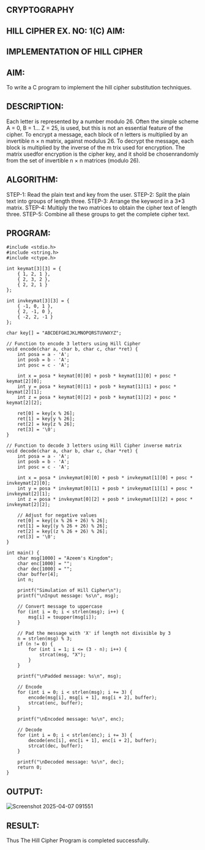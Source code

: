 ## CRYPTOGRAPHY
## HILL CIPHER EX. NO: 1(C) AIM:

## IMPLEMENTATION OF HILL CIPHER

## AIM:
To write a C program to implement the hill cipher substitution techniques.

## DESCRIPTION:
Each letter is represented by a number modulo 26. Often the simple scheme A = 0, B = 1... Z = 25, is used, but this is not an essential feature of the cipher. To encrypt a message, each block of n letters is multiplied by an invertible n × n matrix, against modulus 26. To decrypt the message, each block is multiplied by the inverse of the m trix used for
encryption. The matrix usedfor encryption is the cipher key, and it shold be chosenrandomly from the set of invertible n × n matrices (modulo 26).

## ALGORITHM:
STEP-1: Read the plain text and key from the user. STEP-2: Split the plain text into groups of length three. STEP-3: Arrange the keyword in a 3*3 matrix. STEP-4: Multiply the two matrices to obtain the cipher text of length three. STEP-5: Combine all these groups to get the complete cipher text.

## PROGRAM:
```
#include <stdio.h>
#include <string.h>
#include <ctype.h>

int keymat[3][3] = {
    { 1, 2, 1 },
    { 2, 3, 2 },
    { 2, 2, 1 }
};

int invkeymat[3][3] = {
    { -1, 0, 1 },
    { 2, -1, 0 },
    { -2, 2, -1 }
};

char key[] = "ABCDEFGHIJKLMNOPQRSTUVWXYZ";

// Function to encode 3 letters using Hill Cipher
void encode(char a, char b, char c, char *ret) {
    int posa = a - 'A';
    int posb = b - 'A';
    int posc = c - 'A';

    int x = posa * keymat[0][0] + posb * keymat[1][0] + posc * keymat[2][0];
    int y = posa * keymat[0][1] + posb * keymat[1][1] + posc * keymat[2][1];
    int z = posa * keymat[0][2] + posb * keymat[1][2] + posc * keymat[2][2];

    ret[0] = key[x % 26];
    ret[1] = key[y % 26];
    ret[2] = key[z % 26];
    ret[3] = '\0';
}

// Function to decode 3 letters using Hill Cipher inverse matrix
void decode(char a, char b, char c, char *ret) {
    int posa = a - 'A';
    int posb = b - 'A';
    int posc = c - 'A';

    int x = posa * invkeymat[0][0] + posb * invkeymat[1][0] + posc * invkeymat[2][0];
    int y = posa * invkeymat[0][1] + posb * invkeymat[1][1] + posc * invkeymat[2][1];
    int z = posa * invkeymat[0][2] + posb * invkeymat[1][2] + posc * invkeymat[2][2];

    // Adjust for negative values
    ret[0] = key[(x % 26 + 26) % 26];
    ret[1] = key[(y % 26 + 26) % 26];
    ret[2] = key[(z % 26 + 26) % 26];
    ret[3] = '\0';
}

int main() {
    char msg[1000] = "Azeem's Kingdom";
    char enc[1000] = "";
    char dec[1000] = "";
    char buffer[4];
    int n;

    printf("Simulation of Hill Cipher\n");
    printf("\nInput message: %s\n", msg);

    // Convert message to uppercase
    for (int i = 0; i < strlen(msg); i++) {
        msg[i] = toupper(msg[i]);
    }

    // Pad the message with 'X' if length not divisible by 3
    n = strlen(msg) % 3;
    if (n != 0) {
        for (int i = 1; i <= (3 - n); i++) {
            strcat(msg, "X");
        }
    }

    printf("\nPadded message: %s\n", msg);

    // Encode
    for (int i = 0; i < strlen(msg); i += 3) {
        encode(msg[i], msg[i + 1], msg[i + 2], buffer);
        strcat(enc, buffer);
    }

    printf("\nEncoded message: %s\n", enc);

    // Decode
    for (int i = 0; i < strlen(enc); i += 3) {
        decode(enc[i], enc[i + 1], enc[i + 2], buffer);
        strcat(dec, buffer);
    }

    printf("\nDecoded message: %s\n", dec);
    return 0;
}

```
## OUTPUT:
![Screenshot 2025-04-07 091551](https://github.com/user-attachments/assets/4bbb1dc1-41f2-4a47-864f-9c543d90e30e)

## RESULT:
Thus The Hill Cipher Program is completed successfully.
